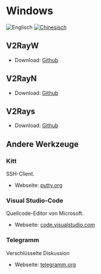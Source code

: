 # Windows

![Englisch](../resources/english.svg) [![Chinesisch](../resources/chinese.svg)](https://www.v2ray.com/ui_client/windows.html)

## V2RayW

* Download: [Github](https://github.com/Cenmrev/V2RayW)

## V2RayN

* Download: [Github](https://github.com/2dust/v2rayN)

## V2Rays

* Download: [Github](https://github.com/Shinlor/V2RayS)

## Andere Werkzeuge

### Kitt

SSH-Client.

* Webseite: [putty.org](http://www.putty.org/)

### Visual Studio-Code

Quellcode-Editor von Microsoft.

* Webseite: [code.visualstudio.com](https://code.visualstudio.com/)

### Telegramm

Verschlüsselte Diskussion

* Webseite: [telegramm.org](https://telegram.org/)
